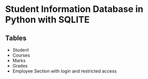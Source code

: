 # Student Information Database in Python with SQLITE

## Tables
- Student
- Courses
- Marks
- Grades
- Employee Section with login and restricted access
